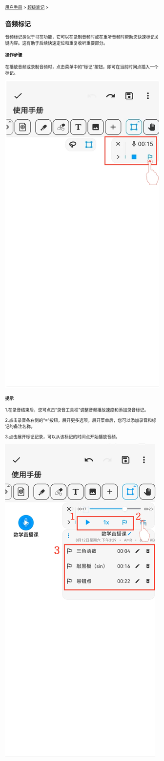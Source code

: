 [用户手册](/dragonnest/drawnote/manual) > [超级笔记](/dragonnest/drawnote/manual/super_note) >

音频标记
---

音频标记类似于书签功能，它可以在录制音频时或在重听音频时帮助您快速标记关键内容。这有助于后续快速定位和重复收听重要部分。
#### 操作步骤

在播放音频或录制音频时，点击菜单中的“标记”按钮，即可在当前时间点插入一个标记。

![](imgs/audio_marker1.png)

#### 提示

1.在录音结束后，您可点击“录音工具栏”调整音频播放速度和添加录音标记。

2.点击录音条右侧的“≡”按钮，展开更多选项。展开菜单后，您可以添加录音和标记的备注名称。

3.点击展开标记记录，可以从该标记的时间点开始播放音频。

![](imgs/audio_marker2.png)